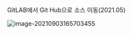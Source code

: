 

GitLAB에서 Git Hub으로 소스 이동(2021.05)





![image-20210903165703455](C:\Users\ybj3\AppData\Roaming\Typora\typora-user-images\image-20210903165703455.png)


